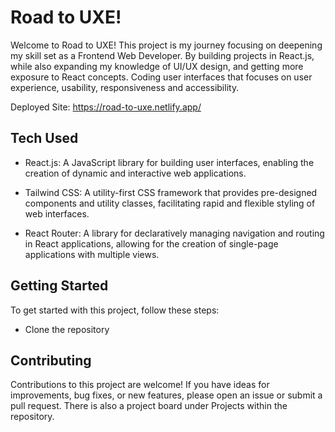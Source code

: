 # Road to UXE!

Welcome to Road to UXE! This project is my journey focusing on deepening my skill set as a Frontend Web Developer. By building projects in React.js, while also expanding my knowledge of UI/UX design, and getting more exposure to React concepts. Coding user interfaces that focuses on user experience, usability, responsiveness and accessibility.

Deployed Site: https://road-to-uxe.netlify.app/

## Tech Used

- React.js: A JavaScript library for building user interfaces, enabling the creation of dynamic and interactive web applications.

- Tailwind CSS: A utility-first CSS framework that provides pre-designed components and utility classes, facilitating rapid and flexible styling of web interfaces.

- React Router: A library for declaratively managing navigation and routing in React applications, allowing for the creation of single-page applications with multiple views.

## Getting Started

To get started with this project, follow these steps:
- Clone the repository

## Contributing

Contributions to this project are welcome! If you have ideas for improvements, bug fixes, or new features, please open an issue or submit a pull request. There is also a project board under Projects within the repository.
